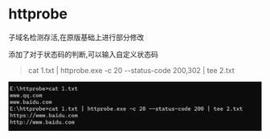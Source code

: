 # httprobe
子域名检测存活,在原版基础上进行部分修改

添加了对于状态码的判断,可以输入自定义状态码

> cat 1.txt | httprobe.exe -c 20 --status-code 200,302 | tee 2.txt

![status_code_image](./images/1730437139089.jpg)